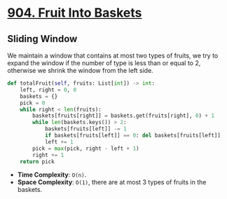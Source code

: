# [904. Fruit Into Baskets](https://leetcode.com/problems/fruit-into-baskets/description/)

## Sliding Window
We maintain a window that contains at most two types of fruits, we try to expand the window if the number of type is less than or equal to 2, otherwise we shrink the window from the left side.

```python
def totalFruit(self, fruits: List[int]) -> int:
    left, right = 0, 0
    baskets = {}
    pick = 0
    while right < len(fruits):
        baskets[fruits[right]] = baskets.get(fruits[right], 0) + 1
        while len(baskets.keys()) > 2:
            baskets[fruits[left]] -= 1
            if baskets[fruits[left]] == 0: del baskets[fruits[left]]
            left += 1
        pick = max(pick, right - left + 1)
        right += 1
    return pick
```
* **Time Complexity**: `O(n)`.
* **Space Complexity**: `O(1)`, there are at most 3 types of fruits in the baskets.